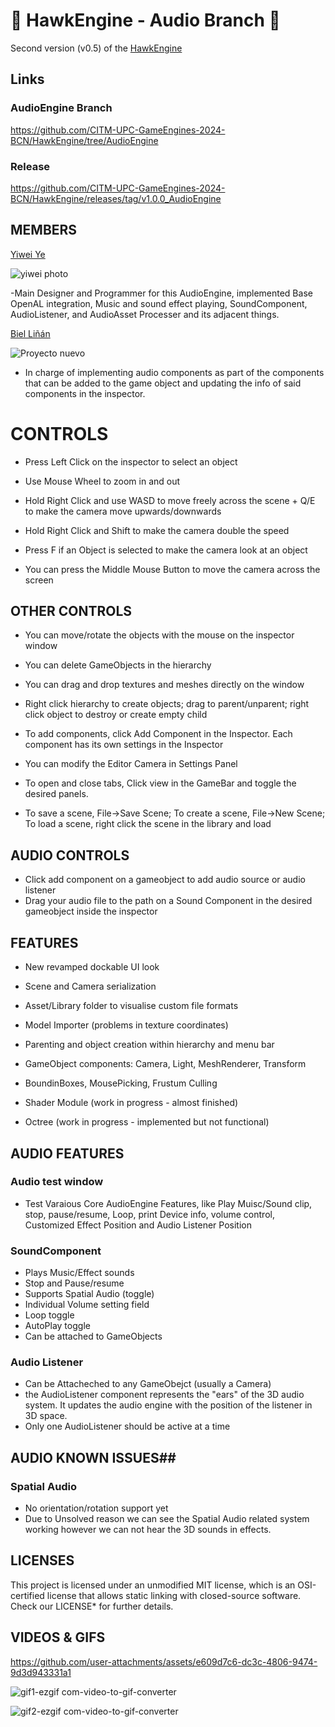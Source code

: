 
# 🦅 HawkEngine - Audio Branch 🦅 #

Second version (v0.5) of the [HawkEngine](https://github.com/CITM-UPC/HawkEngine)

## Links ## 

### AudioEngine Branch ### 

https://github.com/CITM-UPC-GameEngines-2024-BCN/HawkEngine/tree/AudioEngine

### Release ###

https://github.com/CITM-UPC-GameEngines-2024-BCN/HawkEngine/releases/tag/v1.0.0_AudioEngine

## MEMBERS ##

[Yiwei Ye](https://github.com/Yeeway69)

![yiwei photo](https://github.com/user-attachments/assets/cb78a926-4833-4bdc-945c-2d891b20f55f)

-Main Designer and Programmer for this AudioEngine, implemented Base OpenAL integration, Music and sound effect playing, SoundComponent, AudioListener, and AudioAsset Processer and its adjacent things.


[Biel Liñán](https://github.com/Drauguer)

![Proyecto nuevo](https://github.com/user-attachments/assets/e0bfeb15-2245-45f9-b512-d7f967429530)

- In charge of implementing audio components as part of the components that can be added to the game object and updating the info of said components in the inspector.


# CONTROLS #

- Press Left Click on the inspector to select an object

- Use Mouse Wheel to zoom in and out

- Hold Right Click and use WASD to move freely across the scene + Q/E to make the camera move upwards/downwards

- Hold Right Click and Shift to make the camera double the speed

- Press F if an Object is selected to make the camera look at an object

- You can press the Middle Mouse Button to move the camera across the screen

## OTHER CONTROLS ##

- You can move/rotate the objects with the mouse on the inspector window

- You can delete GameObjects in the hierarchy

- You can drag and drop textures and meshes directly on the window

- Right click hierarchy to create objects; drag to parent/unparent; right click object to destroy or create empty child

- To add components, click Add Component in the Inspector. Each component has its own settings in the Inspector

- You can modify the Editor Camera in Settings Panel

- To open and close tabs, Click view in the GameBar and toggle the desired panels.

- To save a scene, File->Save Scene; To create a scene, File->New Scene; To load a scene, right click the scene in the library and load

  
## AUDIO CONTROLS ##

- Click add component on a gameobject to add audio source or audio listener
- Drag your audio file to the path on a Sound Component in the desired gameobject inside the inspector


## FEATURES ##

- New revamped dockable UI look

- Scene and Camera serialization

- Asset/Library folder to visualise custom file formats

- Model Importer (problems in texture coordinates)

- Parenting and object creation within hierarchy and menu bar

- GameObject components: Camera, Light, MeshRenderer, Transform

- BoundinBoxes, MousePicking, Frustum Culling

- Shader Module (work in progress - almost finished)

- Octree (work in progress - implemented but not functional)

## AUDIO FEATURES ##

### Audio test window ###
- Test Varaious Core AudioEngine Features, like Play Muisc/Sound clip, stop, pause/resume, Loop, print Device info,  volume control,
  Customized Effect Position and Audio Listener Position
  
### SoundComponent ###
- Plays Music/Effect sounds
- Stop and Pause/resume
- Supports Spatial Audio (toggle)
- Individual Volume setting field
- Loop toggle
- AutoPlay toggle
- Can be attached to GameObjects

### Audio Listener ###
- Can be Attacheched to any GameObejct (usually a Camera)
- the AudioListener component represents the "ears" of the 3D audio system. It updates the audio engine with the position of the listener in 3D space.
- Only one AudioListener should be active at a time

## AUDIO KNOWN ISSUES##

### Spatial Audio ###
- No orientation/rotation support yet
- Due to Unsolved reason we can see the Spatial Audio related system working however we can not hear the 3D sounds in effects.

## LICENSES ##

This project is licensed under an unmodified MIT license, which is an OSI-certified license that allows static linking 
with closed-source software. Check our LICENSE* for further details.


## VIDEOS & GIFS


https://github.com/user-attachments/assets/e609d7c6-dc3c-4806-9474-9d3d943331a1




![gif1-ezgif com-video-to-gif-converter](https://github.com/user-attachments/assets/f880a318-c737-481c-a7df-2604fa969674)






![gif2-ezgif com-video-to-gif-converter](https://github.com/user-attachments/assets/a28294bb-5447-4852-8eba-487192b061d0)

